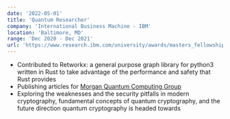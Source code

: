 ```yaml
---
date: '2022-05-01'
title: 'Quantum Researcher'
company: 'International Business Machine - IBM'
location: 'Baltimore, MD'
range: 'Dec 2020 - Dec 2021'
url: 'https://www.research.ibm.com/university/awards/masters_fellowship.html'
---
```


- Contributed to Retworkx: a general purpose graph library for python3 written in Rust to take advantage of the performance and safety that Rust provides
- Publishing articles for [Morgan Quantum Computing Group](https://p-neumann.github.io/quantum/#)
- Exploring the weaknesses and the security pitfalls in modern cryptography, fundamental concepts of quantum cryptography, and the future direction quantum cryptography is headed towards
